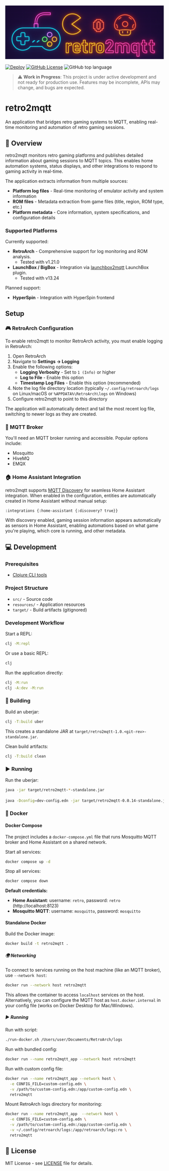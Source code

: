 ![Banner](docs/retro2mqtt_banner.png)

[![Deploy](https://github.com/ezand/retro2mqtt/actions/workflows/build.yml/badge.svg)](https://github.com/ezand/retro2mqtt/actions/workflows/build.yml)
[![GitHub License](https://img.shields.io/github/license/ezand/retro2mqtt)](https://choosealicense.com/licenses/mit/)
![GitHub top language](https://img.shields.io/github/languages/top/ezand/retro2mqtt)

> ⚠️ **Work in Progress**: This project is under active development and not ready for production use. Features may be
> incomplete, APIs may change, and bugs are expected.

# retro2mqtt

An application that bridges retro gaming systems to MQTT, enabling real-time monitoring and automation of retro
gaming sessions.

## 👀 Overview

retro2mqtt monitors retro gaming platforms and publishes detailed information about gaming sessions to MQTT topics. This
enables home automation systems, status displays, and other integrations to respond to gaming activity in real-time.

The application extracts information from multiple sources:

- **Platform log files** - Real-time monitoring of emulator activity and system information
- **ROM files** - Metadata extraction from game files (title, region, ROM type, etc.)
- **Platform metadata** - Core information, system specifications, and configuration details

### Supported Platforms

Currently supported:

- **RetroArch** - Comprehensive support for log monitoring and ROM analysis.
  - Tested with v1.21.0
- **LaunchBox / BigBox** - Integration via [launchbox2mqtt](https://github.com/ezand/launchbox2mqtt/) LaunchBox plugin.
  - Tested with v13.24

Planned support:

- **HyperSpin** - Integration with HyperSpin frontend

## Setup

### 🎮 RetroArch Configuration

To enable retro2mqtt to monitor RetroArch activity, you must enable logging in RetroArch:

1. Open RetroArch
2. Navigate to **Settings → Logging**
3. Enable the following options:
    - **Logging Verbosity** - Set to `1 (Info)` or higher
    - **Log to File** - Enable this option
    - **Timestamp Log Files** - Enable this option (recommended)
4. Note the log file directory location (typically `~/.config/retroarch/logs` on Linux/macOS or
   `%APPDATA%\RetroArch\logs` on Windows)
5. Configure retro2mqtt to point to this directory

The application will automatically detect and tail the most recent log file, switching to newer logs as they are
created.

### 📡 MQTT Broker

You'll need an MQTT broker running and accessible. Popular options include:

- Mosquitto
- HiveMQ
- EMQX

### 🏠 Home Assistant Integration

retro2mqtt supports [MQTT Discovery](https://www.home-assistant.io/integrations/mqtt/#mqtt-discovery) for seamless
Home Assistant integration. When enabled in the configuration, entities are automatically created in Home Assistant
without manual setup:

```edn
:integrations {:home-assistant {:discovery? true}}
```

With discovery enabled, gaming session information appears automatically as sensors in Home Assistant, enabling
automations based on what game you're playing, which core is running, and other metadata.

## 💻 Development

### Prerequisites

- [Clojure CLI tools](https://clojure.org/guides/install_clojure)

### Project Structure

- `src/` - Source code
- `resources/` - Application resources
- `target/` - Build artifacts (gitignored)

### Development Workflow

Start a REPL:

```bash
clj -M:repl
```

Or use a basic REPL:

```bash
clj
```

Run the application directly:

```bash
clj -M:run
clj -A:dev -M:run
```

### 🔨 Building

Build an uberjar:

```bash
clj -T:build uber
```

This creates a standalone JAR at `target/retro2mqtt-1.0.<git-rev>-standalone.jar`.

Clean build artifacts:

```bash
clj -T:build clean
```

### ▶️ Running

Run the uberjar:

```bash
java -jar target/retro2mqtt-*-standalone.jar

java -Dconfig=dev-config.edn -jar target/retro2mqtt-0.0.14-standalone.jar
```

### 🐳 Docker

#### Docker Compose

The project includes a `docker-compose.yml` file that runs
Mosquitto MQTT broker and Home Assistant on a shared network.

Start all services:

```bash
docker compose up -d
```

Stop all services:

```bash
docker compose down
```

**Default credentials:**

- **Home Assistant**: username: `retro`, password: `retro` (http://localhost:8123)
- **Mosquitto MQTT**: username: `mosquitto`, password: `mosquitto`

#### Standalone Docker

Build the Docker image:

```bash
docker build -t retro2mqtt .
```

##### 🌍 Networking

To connect to services running on the host machine (like an MQTT broker), use `--network host`:

```bash
docker run --network host retro2mqtt
```

This allows the container to access `localhost` services on the host. Alternatively, you can configure the MQTT host
as `host.docker.internal` in your config file (works on Docker Desktop for Mac/Windows).

##### ▶️ Running

Run with script:

```bash
./run-docker.sh /Users/user/Documents/RetroArch/logs
```

Run with bundled config:

```bash
docker run --name retro2mqtt_app --network host retro2mqtt
```

Run with custom config file:

```bash
docker run --name retro2mqtt_app --network host \
  -e CONFIG_FILE=custom-config.edn \
  -v /path/to/custom-config.edn:/app/custom-config.edn \
  retro2mqtt
```

Mount RetroArch logs directory for monitoring:

```bash
docker run --name retro2mqtt_app  --network host \
  -e CONFIG_FILE=custom-config.edn \
  -v /path/to/custom-config.edn:/app/custom-config.edn \
  -v ~/.config/retroarch/logs:/app/retroarch/logs:ro \
  retro2mqtt
```

## 📃 License

MIT License - see [LICENSE](LICENSE) file for details.
